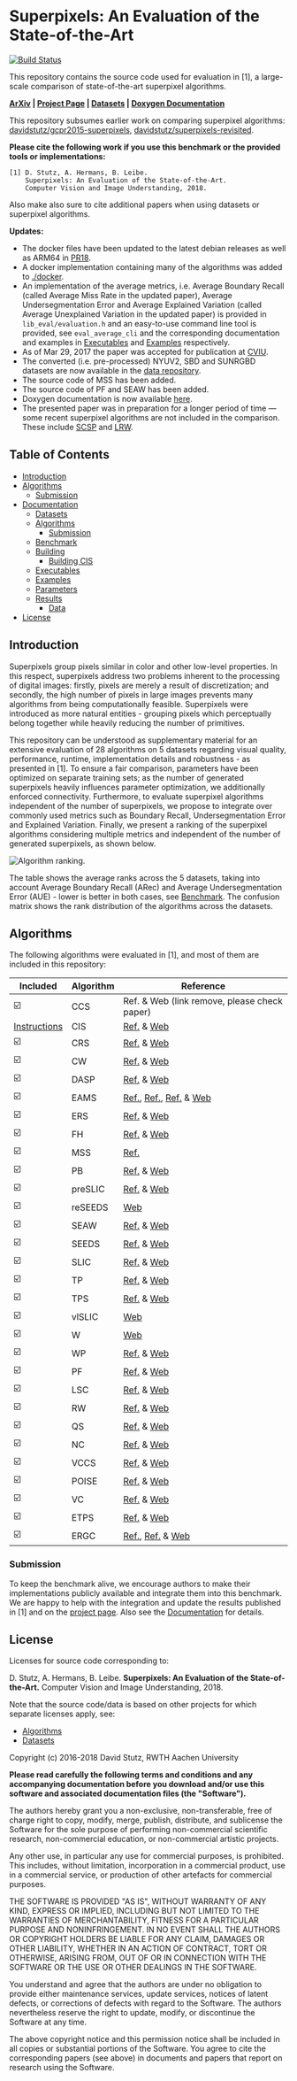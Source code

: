# Superpixels: An Evaluation of the State-of-the-Art

[![Build Status](https://travis-ci.org/davidstutz/superpixel-benchmark.svg?branch=master)](https://travis-ci.org/davidstutz/superpixel-benchmark)

This repository contains the source code used for evaluation in [1], a large-scale 
comparison of state-of-the-art superpixel algorithms.

**[ArXiv](https://arxiv.org/abs/1612.01601) | 
[Project Page](http://davidstutz.de/projects/superpixel-benchmark/) | 
[Datasets](https://github.com/davidstutz/superpixel-benchmark-data) | 
[Doxygen Documentation](https://davidstutz.github.io/superpixel-benchmark/)**

This repository subsumes earlier work on comparing superpixel algorithms:
[davidstutz/gcpr2015-superpixels](https://github.com/davidstutz/gcpr2015-superpixels), 
[davidstutz/superpixels-revisited](https://github.com/davidstutz/superpixels-revisited).

**Please cite the following work if you use this benchmark or the provided tools or implementations:**

    [1] D. Stutz, A. Hermans, B. Leibe.
        Superpixels: An Evaluation of the State-of-the-Art.
        Computer Vision and Image Understanding, 2018.

Also make also sure to cite additional papers when using datasets or superpixel algorithms.

**Updates:**

* The docker files have been updated to the latest debian releases as well as ARM64 in [PR18](https://github.com/davidstutz/superpixel-benchmark/pull/18).
* A docker implementation containing many of the algorithms was added to [./docker](./docker/).
* An implementation of the average metrics, i.e. Average Boundary Recall (called
Average Miss Rate in the updated paper), Average Undersegmentation Error
and Average Explained Variation (called Average Unexplained Variation in the updated paper)
is provided in `lib_eval/evaluation.h` and an easy-to-use command line tool is provided,
see `eval_average_cli` and the corresponding documentation and examples in
[Executables](docs/EXECUTABLES.md) and [Examples](docs/EXAMPLE.md) respectively.
* As of Mar 29, 2017 the paper was accepted for publication at 
[CVIU](https://www.journals.elsevier.com/computer-vision-and-image-understanding/).
* The converted (i.e. pre-processed) NYUV2, SBD and SUNRGBD datasets are now available
in the [data repository](https://github.com/davidstutz/superpixel-benchmark-data).
* The source code of MSS has been added.
* The source code of PF and SEAW has been added.
* Doxygen documentation is now available [here](http://davidstutz.github.io/superpixel-benchmark/).
* The presented paper was in preparation for a longer period of time — 
  some recent superpixel algorithms are not included in the comparison. These include 
  [SCSP](https://github.com/freifeld/fastSCSP) and [LRW](https://github.com/shenjianbing/lrw14).

## Table of Contents

* [Introduction](#introduction)
* [Algorithms](#algorithms)
    * [Submission](#submission)
* [Documentation](docs/README.md)
    * [Datasets](docs/DATASETS.md)
    * [Algorithms](docs/ALGORITHMS.md)
        * [Submission](docs/SUBMISSION.md)
    * [Benchmark](docs/BENCHMARK.md)
    * [Building](docs/BUILDING.md)
        * [Building CIS](docs/BUILDING_CIS.md)
    * [Executables](docs/EXECUTABLES.md)
    * [Examples](docs/EXAMPLES.md)
    * [Parameters](docs/PARAMETERS.md)
    * [Results](docs/RESULTS.md)
        * [Data](docs/DATA.md)
* [License](#license)

## Introduction

Superpixels group pixels similar in color and other low-level properties.
In this respect, superpixels address two problems inherent to the processing of 
digital images: firstly, pixels are merely a result of discretization; 
and secondly, the high number of pixels in large images prevents many algorithms
from being computationally feasible. Superpixels were introduced as more natural 
entities - grouping pixels which perceptually belong together while heavily reducing
the number of primitives.

This repository can be understood as supplementary material for an extensive 
evaluation of 28 algorithms on 5 datasets regarding visual quality, performance,
runtime, implementation details and robustness - as presented in [1]. To ensure 
a fair comparison, parameters have been optimized on separate training sets; as 
the number of generated superpixels heavily influences parameter optimization, 
we additionally enforced connectivity. Furthermore, to evaluate superpixel algorithms 
independent of the number of superpixels, we propose to integrate over commonly 
used metrics such as Boundary Recall, Undersegmentation Error and Explained Variation. 
Finally, we present a ranking of the superpixel algorithms considering multiple 
metrics and independent of the number of generated superpixels, as shown below.

![Algorithm ranking.](RANKING.png?raw=true "Algorithm ranking.")

The table shows the average ranks across the 5 datasets, taking into account Average
Boundary Recall (ARec) and Average Undersegmentation Error (AUE) - lower is better 
in both cases, see [Benchmark](docs/BENCHMARK.md).
The confusion matrix shows the rank distribution of the algorithms across the datasets.

## Algorithms

The following algorithms were evaluated in [1], and most of them are included in
this repository:

Included                                   | Algorithm    | Reference
-------------------------------------------|--------------|-----------
:ballot_box_with_check:                    | CCS          | Ref. & Web (link remove, please check paper)
[Instructions](docs/BUILDING_CIS.md)       | CIS          | [Ref.](http://www.csd.uwo.ca/~olga/Papers/eccv2010final.pdf) & [Web](http://www.csd.uwo.ca/faculty/olga/)
:ballot_box_with_check:                    | CRS          | [Ref.](http://link.springer.com/chapter/10.1007%2F978-3-642-40395-8_21#page-1) & [Web](http://www.vsi.cs.uni-frankfurt.de/research/superpixel-segmentation/)
:ballot_box_with_check:                    | CW           | [Ref.](https://www.tu-chemnitz.de/etit/proaut/rsrc/cws_pSLIC_ICPR.pdf) & [Web](https://www.tu-chemnitz.de/etit/proaut/forschung/cv/segmentation.html.en)
:ballot_box_with_check:                    | DASP         | [Ref.](http://ieeexplore.ieee.org/stamp/stamp.jsp?arnumber=6460572) & [Web](https://github.com/Danvil/dasp)
:ballot_box_with_check:                    | EAMS         | [Ref.](http://citeseerx.ist.psu.edu/viewdoc/download?doi=10.1.1.8.5341&rep=rep1&type=pdf), [Ref.](http://ieeexplore.ieee.org/stamp/stamp.jsp?arnumber=977560), [Ref.](https://courses.csail.mit.edu/6.869/handouts/PAMIMeanshift.pdf) & [Web](http://coewww.rutgers.edu/riul/research/code/EDISON/)
:ballot_box_with_check:                    | ERS          | [Ref.](http://www.merl.com/publications/docs/TR2011-035.pdf) & [Web](http://mingyuliu.net/)
:ballot_box_with_check:                    | FH           | [Ref.](http://www.cs.cornell.edu/~dph/papers/seg-ijcv.pdf) & [Web](https://cs.brown.edu/~pff/segment/index.html)
:ballot_box_with_check:                    | MSS          | [Ref.](http://avestia.com/MVML2014_Proceedings/papers/67.pdf)
:ballot_box_with_check:                    | PB           | [Ref.](http://ieeexplore.ieee.org/xpls/abs_all.jsp?arnumber=6126393&tag=1) & [Web](http://yuhang.rsise.anu.edu.au/yuhang/misc.html)
:ballot_box_with_check:                    | preSLIC      | [Ref.](https://www.tu-chemnitz.de/etit/proaut/rsrc/cws_pSLIC_ICPR.pdf) & [Web](https://www.tu-chemnitz.de/etit/proaut/forschung/cv/segmentation.html.en)
:ballot_box_with_check:                    | reSEEDS      | [Web](http://davidstutz.de/projects/superpixelsseeds/)
:ballot_box_with_check:                    | SEAW         | [Ref.](http://patrec.cs.tu-dortmund.de/pubs/papers/Strassburg2015-OIS) & [Web](https://github.com/JohannStrassburg/InfluenceSegImageParsingCode)
:ballot_box_with_check:                    | SEEDS        | [Ref.](http://arxiv.org/pdf/1309.3848v1.pdf) & [Web](http://www.mvdblive.org/seeds/)
:ballot_box_with_check:                    | SLIC         | [Ref.](http://www.kev-smith.com/papers/SLIC_Superpixels.pdf) & [Web](http://ivrl.epfl.ch/research/superpixels)
:ballot_box_with_check:                    | TP           | [Ref.](http://www.cs.toronto.edu/~babalex/09.pami.turbopixels.pdf) & [Web](http://www.cs.toronto.edu/~babalex/research.html)
:ballot_box_with_check:                    | TPS          | [Ref.](http://ieeexplore.ieee.org/stamp/stamp.jsp?tp=&arnumber=6298495) & [Web](http://hzfu.github.io/subpage/codes.html)
:ballot_box_with_check:                    | vlSLIC       | [Web](http://www.vlfeat.org/overview/slic.html)
:ballot_box_with_check:                    | W            | [Web](http://docs.opencv.org/2.4/modules/imgproc/doc/miscellaneous_transformations.html?highlight=watershed#watershed)
:ballot_box_with_check:                    | WP           | [Ref.](http://cmm.ensmp.fr/~machairas/waterpixels.html) & [Web](http://cmm.ensmp.fr/~machairas/waterpixels.html)
:ballot_box_with_check:                    | PF           | [Ref.](http://users.dickinson.edu/~jmac/publications/fast-superpixels-WMVC09.pdf) & [Web](http://users.dickinson.edu/~jmac/publications/PathFinder.zip)
:ballot_box_with_check:                    | LSC          | [Ref.](http://www.cv-foundation.org/openaccess/content_cvpr_2015/papers/Li_Superpixel_Segmentation_Using_2015_CVPR_paper.pdf) & [Web](http://jschenthu.weebly.com/projects.html)
:ballot_box_with_check:                    | RW           | [Ref.](http://cns.bu.edu/~lgrady/grady2004multilabel.pdf) & [Web](http://cns.bu.edu/~lgrady/software.html)
:ballot_box_with_check:                    | QS           | [Ref.](http://vision.cs.ucla.edu/papers/vedaldiS08quick.pdf) & [Web](http://www.vlfeat.org/overview/quickshift.html)
:ballot_box_with_check:                    | NC           | [Ref.](http://ttic.uchicago.edu/~xren/publication/xren_iccv03_discrim.pdf) & [Web](http://www.cs.sfu.ca/~mori/research/superpixels)
:ballot_box_with_check:                    | VCCS         | [Ref.](http://www.cv-foundation.org/openaccess/content_cvpr_2013/papers/Papon_Voxel_Cloud_Connectivity_2013_CVPR_paper.pdf) & [Web](http://pointclouds.org/documentation/tutorials/supervoxel_clustering.php)
:ballot_box_with_check:                    | POISE        | [Ref.](http://web.engr.oregonstate.edu/~lif/Middle_Child_ICCV15.pdf) & [Web](http://rehg.org/poise/)
:ballot_box_with_check:                    | VC           | [Ref.](http://ieeexplore.ieee.org/stamp/stamp.jsp?tp=&arnumber=6186738) & [Web](http://www-personal.umich.edu/~jwangumi/software.html)
:ballot_box_with_check:                    | ETPS         | [Ref.](http://www.cs.toronto.edu/~yaojian/cvpr15.pdf) & [Web](https://bitbucket.org/mboben/spixel)
:ballot_box_with_check:                    | ERGC         | [Ref.](https://hal.archives-ouvertes.fr/hal-00945893/document), [Ref.](http://ieeexplore.ieee.org/stamp/stamp.jsp?arnumber=7025886) & [Web](https://sites.google.com/site/pierrebuyssens/code/ergc)

### Submission

To keep the benchmark alive, we encourage authors to make their implementations
publicly available and integrate them into this benchmark. We are happy to help with the
integration and update the results published in [1] and on the 
[project page](http://davidstutz.de/projects/superpixel-benchmark/).
Also see the [Documentation](docs/README.md) for details.

## License

Licenses for source code corresponding to:

D. Stutz, A. Hermans, B. Leibe. **Superpixels: An Evaluation of the State-of-the-Art.** Computer Vision and Image Understanding, 2018.
		
Note that the source code/data is based on other projects for which separate licenses apply, see:

* [Algorithms](docs/ALGORITHMS.md)
* [Datasets](docs/DATASETS.md)

Copyright (c) 2016-2018 David Stutz, RWTH Aachen University

**Please read carefully the following terms and conditions and any accompanying documentation before you download and/or use this software and associated documentation files (the "Software").**

The authors hereby grant you a non-exclusive, non-transferable, free of charge right to copy, modify, merge, publish, distribute, and sublicense the Software for the sole purpose of performing non-commercial scientific research, non-commercial education, or non-commercial artistic projects.

Any other use, in particular any use for commercial purposes, is prohibited. This includes, without limitation, incorporation in a commercial product, use in a commercial service, or production of other artefacts for commercial purposes.

THE SOFTWARE IS PROVIDED "AS IS", WITHOUT WARRANTY OF ANY KIND, EXPRESS OR IMPLIED, INCLUDING BUT NOT LIMITED TO THE WARRANTIES OF MERCHANTABILITY, FITNESS FOR A PARTICULAR PURPOSE AND NONINFRINGEMENT. IN NO EVENT SHALL THE AUTHORS OR COPYRIGHT HOLDERS BE LIABLE FOR ANY CLAIM, DAMAGES OR OTHER LIABILITY, WHETHER IN AN ACTION OF CONTRACT, TORT OR OTHERWISE, ARISING FROM, OUT OF OR IN CONNECTION WITH THE SOFTWARE OR THE USE OR OTHER DEALINGS IN THE SOFTWARE.

You understand and agree that the authors are under no obligation to provide either maintenance services, update services, notices of latent defects, or corrections of defects with regard to the Software. The authors nevertheless reserve the right to update, modify, or discontinue the Software at any time.

The above copyright notice and this permission notice shall be included in all copies or substantial portions of the Software. You agree to cite the corresponding papers (see above) in documents and papers that report on research using the Software.
